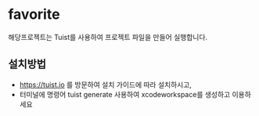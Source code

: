 # favorite

해당프로젝트는 Tuist를 사용하여 프로젝트 파일을 만들어 실행합니다.

## 설치방법
- https://tuist.io 를 방문하여 설치 가이드에 따라 설치하시고,
- 터미널에 명령어 tuist generate 사용하여 xcodeworkspace를 생성하고 이용하세요